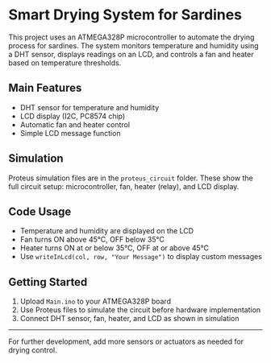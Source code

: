 # Smart Drying System for Sardines

This project uses an ATMEGA328P microcontroller to automate the drying process for sardines. The system monitors temperature and humidity using a DHT sensor, displays readings on an LCD, and controls a fan and heater based on temperature thresholds.

## Main Features

- DHT sensor for temperature and humidity
- LCD display (I2C, PC8574 chip)
- Automatic fan and heater control
- Simple LCD message function

## Simulation

Proteus simulation files are in the `proteus_circuit` folder. These show the full circuit setup: microcontroller, fan, heater (relay), and LCD display.

## Code Usage

- Temperature and humidity are displayed on the LCD
- Fan turns ON above 45°C, OFF below 35°C
- Heater turns ON at or below 35°C, OFF at or above 45°C
- Use `writeInLcd(col, row, "Your Message")` to display custom messages

## Getting Started

1. Upload `Main.ino` to your ATMEGA328P board
2. Use Proteus files to simulate the circuit before hardware implementation
3. Connect DHT sensor, fan, heater, and LCD as shown in simulation

---
For further development, add more sensors or actuators as needed for drying control.
